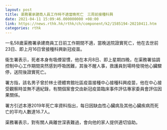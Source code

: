 ```yaml
---
layout: post
title: 渠務署承建商人員工作時不適當晚死亡　三周前接種科興
date: 2021-04-11 15:09:46.000000000 +08:00
link: https://news.rthk.hk/rthk/ch/component/k2/1585194-20210411.htm
categories: rthk
---
```


一名58歲渠務署承建商員工日前工作期間不適，當晚送院證實死亡，他在去世前23日、即上月16日曾接種科興新冠疫苗。

衞生署表示，死者本身有吸煙習慣，他在本月8日、即上星期四晚，在渠務署協調控制中心工作期間突然感到呼吸困難，其後不醒人事，救護員到場時發現他心臟驟停，送院後證實死亡。

署方指，該名男子曾於林士德體育館社區疫苗接種中心接種科興疫苗，他在中心接受觀察時並無不適紀錄，有關個案會交由新冠疫苗臨床事件評估專家委員會評估因果關係。

署方引述本港2019年死亡率資料指出，每日因缺血性心臟病及其他心臟疾病而死亡的平均人數達16.7人。

渠務署表示，對有關人員離世深表難過，會向他的家人提供適切協助。
